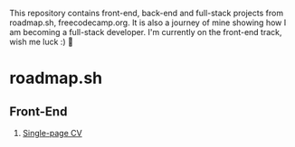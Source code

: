 This repository contains front-end, back-end and full-stack projects from roadmap.sh, freecodecamp.org. It is also a journey of mine showing how I am becoming a full-stack developer. I'm currently on the front-end track, wish me luck :)
🌸
<h1>roadmap.sh</h1>
<h2>Front-End</h2>
<ol>
  <li><a href="https://roadmap.sh/projects/single-page-cv">Single-page CV</a></li>
</ol>
